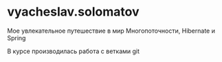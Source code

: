 # vyacheslav.solomatov
Мое увлекательное путешествие в мир Многопоточности, Hibernate и Spring

В курсе производилась работа с ветками git
